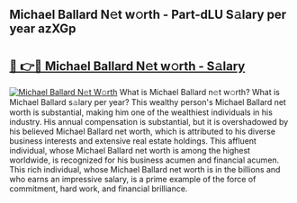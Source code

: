 ## Michael Ballard N𝚎t w𝚘rth - Part-dLU S𝚊lary per year azXGp

# <h2><a href="http://gc2bt5z.nevu.top/?p=Michael+Ballard">🔗 👉🔴 Michael Ballard N𝚎t w𝚘rth - S𝚊lary</a></h2>

[![Michael Ballard N𝚎t W𝚘rth](https://i.imgur.com/Oavwk0R.jpeg)](http://gc2bt5z.nevu.top/?p=Michael+Ballard)
What is Michael Ballard n𝚎t w𝚘rth? What is Michael Ballard s𝚊lary per year?
This wealthy person's Michael Ballard net worth is substantial, making him one of the wealthiest individuals in his industry. His annual compensation is substantial, but it is overshadowed by his believed Michael Ballard net worth, which is attributed to his diverse business interests and extensive real estate holdings. This affluent individual, whose Michael Ballard net worth is among the highest worldwide, is recognized for his business acumen and financial acumen. This rich individual, whose Michael Ballard net worth is in the billions and who earns an impressive salary, is a prime example of the force of commitment, hard work, and financial brilliance.
